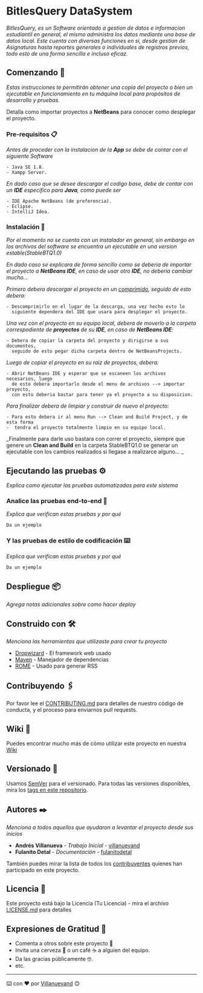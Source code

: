 # BitlesQuery DataSystem

_BitlesQuery, es un Software orientado a gestion de datos e informacion estudiantil en general, el mismo administra los datos mediante una base de datos local. Este cuenta con diversas funciones en si, desde gestion de Asignaturas hasta reportes generales o individuales de registros previos, todo esto de una forma sencilla e incluso eficaz._

## Comenzando 🚀

_Estas instrucciones te permitirán obtener una copia del proyecto o bien un ejecutable en funcionamiento en tu máquina local para propósitos de desarrollo y pruebas._

Detalla como importar proyectos a **NetBeans** para conocer como desplegar el proyecto.


### Pre-requisitos 📋

_Antes de proceder con la instalacion de la **App** se debe de contar con el siguiente Software_

```
- Java SE 1.8.
- Xampp Server.
```

_En dado caso que se desee descargar el codigo base, debe de contar con un **IDE** especifico para **Java**, como puede ser_

```
- IDE Apache NetBeans (de preferencia).
- Eclipse.
- IntelliJ Idea.
```

### Instalación 🔧

_Por el momento no se cuenta con un instalador en general, sin embargo en los archivos del software se encuentra un ejecutable en una version estable(StableBTQ1.0)_

_En dado caso se explicara de forma sencillo como se deberia de importar el proyecto a **NetBeans IDE**, en caso de usar otro **IDE**, no deberia cambiar mucho..._

_Primero debera descargar el proyecto en un [comprimido](https://github.com/JensFrans/BitlesQuery-DataSystem/archive/refs/heads/master.zip), seguido de esto debera:_

```
- Descomprimirlo en el lugar de la descarga, una vez hecho esto lo 
  siguiente dependera del IDE que usara para desplegar el proyecto.
```

_Una vez con el proyecto en su equipo local, debera de moverlo a la carpeta correspodiente de **proyectos** de su **IDE**, en caso de **NetBeans IDE**:_

```
- Debera de copiar la carpeta del proyecto y dirigirse a sus documentos, 
  seguido de esto pegar dicha carpeta dentro de NetBeansProjects.
```
_Luego de copiar el proyecto en su raiz de proyectos, debera:_

```
- Abrir NetBeans IDE y esperar que se escaneen los archivos necesarios, luego 
  de esto debera importarlo desde el menu de archivos --> importar proyecto,
  con esto deberia bastar para tener ya el proyecto a su disposicion.
```
_Para finalizar debera de limpiar y construir de nuevo el proyecto:_

```
- Para esto debera ir al menu Run --> Clean and Build Project, y de esta forma
-  tendra el proyecto totalmente limpio en su equipo local.
```

_Finalmente para darle uso bastara con correr el proyecto, siempre que genere un **Clean and Build** en la carpeta StableBTQ1.0 se generar un ejecutable con
los cambios realizados si llegase a realizarce alguno... _

## Ejecutando las pruebas ⚙️

_Explica como ejecutar las pruebas automatizadas para este sistema_

### Analice las pruebas end-to-end 🔩

_Explica que verifican estas pruebas y por qué_

```
Da un ejemplo
```

### Y las pruebas de estilo de codificación ⌨️

_Explica que verifican estas pruebas y por qué_

```
Da un ejemplo
```

## Despliegue 📦

_Agrega notas adicionales sobre como hacer deploy_

## Construido con 🛠️

_Menciona las herramientas que utilizaste para crear tu proyecto_

* [Dropwizard](http://www.dropwizard.io/1.0.2/docs/) - El framework web usado
* [Maven](https://maven.apache.org/) - Manejador de dependencias
* [ROME](https://rometools.github.io/rome/) - Usado para generar RSS

## Contribuyendo 🖇️

Por favor lee el [CONTRIBUTING.md](https://gist.github.com/villanuevand/xxxxxx) para detalles de nuestro código de conducta, y el proceso para enviarnos pull requests.

## Wiki 📖

Puedes encontrar mucho más de cómo utilizar este proyecto en nuestra [Wiki](https://github.com/tu/proyecto/wiki)

## Versionado 📌

Usamos [SemVer](http://semver.org/) para el versionado. Para todas las versiones disponibles, mira los [tags en este repositorio](https://github.com/tu/proyecto/tags).

## Autores ✒️

_Menciona a todos aquellos que ayudaron a levantar el proyecto desde sus inicios_

* **Andrés Villanueva** - *Trabajo Inicial* - [villanuevand](https://github.com/villanuevand)
* **Fulanito Detal** - *Documentación* - [fulanitodetal](#fulanito-de-tal)

También puedes mirar la lista de todos los [contribuyentes](https://github.com/your/project/contributors) quíenes han participado en este proyecto. 

## Licencia 📄

Este proyecto está bajo la Licencia (Tu Licencia) - mira el archivo [LICENSE.md](LICENSE.md) para detalles

## Expresiones de Gratitud 🎁

* Comenta a otros sobre este proyecto 📢
* Invita una cerveza 🍺 o un café ☕ a alguien del equipo. 
* Da las gracias públicamente 🤓.
* etc.



---
⌨️ con ❤️ por [Villanuevand](https://github.com/Villanuevand) 😊
